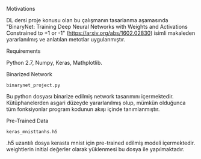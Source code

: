 Motivations

DL dersi proje konusu olan bu çalışmanın tasarlanma aşamasında "BinaryNet: Training Deep Neural 
Networks with Weights and Activations Constrained to +1 or -1" (https://arxiv.org/abs/1602.02830)
isimli makaleden yararlanılmış ve anlatılan metotlar uygulanmıştır.

Requirements

Python 2.7, 
Numpy,
Keras,
Mathplotlib.

Binarized Network

	binarynet_project.py

Bu python dosyası binarize edilmiş network tasarımını içermektedir. Kütüphanelerden asgari düzeyde 
yararlanılmış olup, mümkün olduğunca tüm fonksiyonlar program kodunun akışı içinde tanımlanmıştır.

Pre-Trained Data

	keras_mnisttanhs.h5

.h5 uzantılı dosya kerasta mnist için pre-trained edilmiş modeli içermektedir. weightlerin initial 
değerler olarak yüklenmesi bu dosya ile yapılmaktadır.
